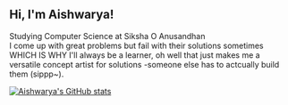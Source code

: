 ## Hi, I'm Aishwarya!

Studying Computer Science at Siksha O Anusandhan<br/>
I come up with great problems but fail with their solutions sometimes WHICH IS WHY I'll always be a learner,
oh well that just makes me a versatile concept artist for solutions -someone else has to actcually build them (sippp~).

[![Aishwarya's GitHub stats](https://github-readme-stats.vercel.app/api?username=riri369&show_icons=true&hide=contribs,prs&cache_seconds=86400&theme=midnight-purple)](https://github.com/anuraghazra/github-readme-stats)
